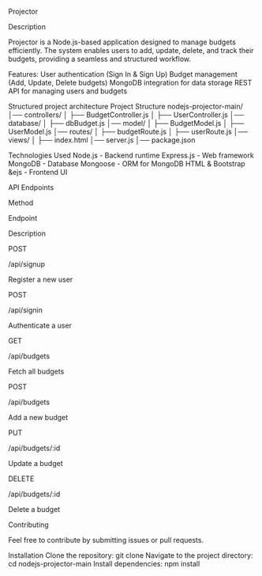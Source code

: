 Projector

Description

Projector is a Node.js-based application designed to manage budgets efficiently. 
The system enables users to add, update, delete, and track their budgets, providing a seamless and structured workflow.


Features:
User authentication (Sign In & Sign Up)
Budget management (Add, Update, Delete budgets)
MongoDB integration for data storage
REST API for managing users and budgets


Structured project architecture
Project Structure
nodejs-projector-main/
│── controllers/
│   ├── BudgetController.js
│   ├── UserController.js
│── database/
│   ├── dbBudget.js
│── model/
│   ├── BudgetModel.js
│   ├── UserModel.js
│── routes/
│   ├── budgetRoute.js
│   ├── userRoute.js
│── views/
│   ├── index.html
│── server.js
│── package.json


Technologies Used
Node.js - Backend runtime
Express.js - Web framework
MongoDB - Database
Mongoose - ORM for MongoDB
HTML & Bootstrap &ejs - Frontend UI


API Endpoints

Method

Endpoint

Description

POST

/api/signup

Register a new user

POST

/api/signin

Authenticate a user

GET

/api/budgets

Fetch all budgets

POST

/api/budgets

Add a new budget

PUT

/api/budgets/:id

Update a budget

DELETE

/api/budgets/:id

Delete a budget

Contributing

Feel free to contribute by submitting issues or pull requests.

Installation
Clone the repository:
git clone <repository-url>
Navigate to the project directory:
cd nodejs-projector-main
Install dependencies:
npm install

